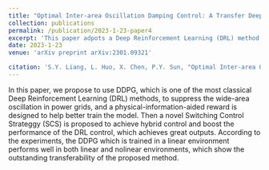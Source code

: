 ```yaml
---
title: "Optimal Inter-area Oscillation Damping Control: A Transfer Deep Reinforcement Learning Approach with Switching Control Strategy"
collection: publications
permalink: /publication/2023-1-23-paper4
excerpt: 'This paper adpots a Deep Reinforcement Learning (DRL) method which uses a physical-information-aided reward to suppress the wide-area oscillation in power grids, and proposes a novel Switching Control Strategy (SCS) to achieve hybrid control, and boost the performance of the DRL method.'
date: 2023-1-23
venue: 'arXiv preprint arXiv:2301.09321'

citation: 'S.Y. Liang, L. Huo, X. Chen, P.Y. Sun, "Optimal Inter-area Oscillation Damping Control: A Transfer Deep Reinforcement Learning Approach with Switching Control Strategy." arXiv preprint arXiv:2301.09321 (2023).'
---
```


In this paper, we propose to use DDPG, which is one of the most classical Deep Reinforcement Learning (DRL) methods, to suppress the wide-area oscillation in power grids, and a physical-information-aided reward is designed to help better train the model. Then a novel Switching Control Strateggy (SCS) is proposed to achieve hybrid control and boost the performance of the DRL control, which achieves great outputs. According to the experiments, the DDPG which is trained in a linear environment performs well in both linear and nolinear environments, which show the outstanding transferability of the proposed method.
